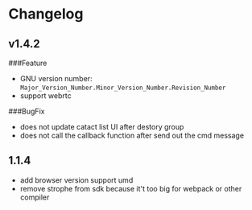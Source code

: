 # Changelog

## v1.4.2

###Feature

* GNU version number: `Major_Version_Number.Minor_Version_Number.Revision_Number`
* support webrtc

###BugFix

* does not update catact list UI after destory group
* does not call the callback function after send out the cmd message

## 1.1.4

* add browser version support umd
* remove strophe from sdk because it't too big for webpack or other compiler
